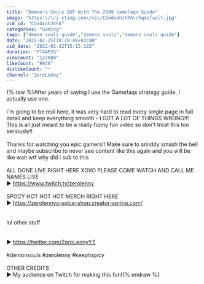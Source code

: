 ```yaml
---
title: "Demon's Souls BUT With The 2009 GameFaqs Guide"
image: "https:\/\/i.ytimg.com\/vi\/CdxdxohJVFA\/hqdefault.jpg"
vid_id: "CdxdxohJVFA"
categories: "Gaming"
tags: ["demon souls guide","demons souls","demons souls guide"]
date: "2022-02-25T18:20:48+03:00"
vid_date: "2022-02-22T15:15:18Z"
duration: "PT44M3S"
viewcount: "122608"
likeCount: "9938"
dislikeCount: ""
channel: "ZeroLenny"
---
```

{% raw %}After years of saying I use the Gamefaqs strategy guide, I actually use one.<br /><br />I'm going to be real here, it was very hard to read every single page in full detail and keep everything smooth - I GOT A LOT OF THINGS WRONG!!!  This is all just meant to be a really funny fun video so don't treat this too seriously!!<br /><br />Thanks for watching you epic gamers!! Make sure to smiddy smash the bell and maybe subscribe to never see content like this again and you will be like wait wtf why did i sub to this<br /><br />ALL DONE LIVE RIGHT HERE XOXO PLEASE COME WATCH AND CALL ME NAMES LIVE<br />► <a rel="nofollow" target="blank" href="https://www.twitch.tv/zerolenny">https://www.twitch.tv/zerolenny</a><br /><br />SPOCY HOT HOT HOT MERCH RIGHT HERE<br />► <a rel="nofollow" target="blank" href="https://zerolennys-spice-shop.creator-spring.com/">https://zerolennys-spice-shop.creator-spring.com/</a><br /><br /><br />lol other stuff<br /><br /><br />► <a rel="nofollow" target="blank" href="https://twitter.com/ZeroLennyYT">https://twitter.com/ZeroLennyYT</a><br /><br />#demonsouls #zerolenny #keepitspicy<br /><br />OTHER CREDITS<br />► My audience on Twitch for making this fun!{% endraw %}
